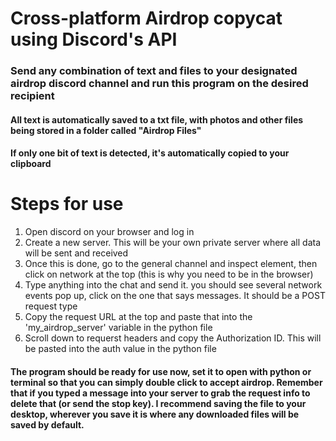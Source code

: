# Cross-platform Airdrop copycat using Discord's API
### Send any combination of text and files to your designated airdrop discord channel and run this program on the desired recipient
#### All text is automatically saved to a txt file, with photos and other files being stored in a folder called "Airdrop Files"
#### If only one bit of text is detected, it's automatically copied to your clipboard

# Steps for use
1. Open discord on your browser and log in
2. Create a new server. This will be your own private server where all data will be sent and received
3. Once this is done, go to the general channel and inspect element, then click on network at the top (this is why you need to be in the browser)
4. Type anything into the chat and send it. you should see several network events pop up, click on the one that says messages. It should be a POST request type
5. Copy the request URL at the top and paste that into the 'my_airdrop_server' variable in the python file
6. Scroll down to requerst headers and copy the Authorization ID. This will be pasted into the auth value in the python file

#### The program should be ready for use now, set it to open with python or terminal so that you can simply double click to accept airdrop. Remember that if you typed a message into your server to grab the request info to delete that (or send the stop key). I recommend saving the file to your desktop, wherever you save it is where any downloaded files will be saved by default.
